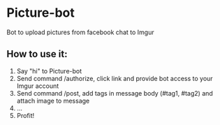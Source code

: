 # Picture-bot
Bot to upload pictures from facebook chat to Imgur

## How to use it:
1. Say "hi" to Picture-bot
2. Send command /authorize, click link and provide bot access to your Imgur account
3. Send command /post, add tags in message body (#tag1, #tag2) and attach image to message
4. ...
5. Profit!

